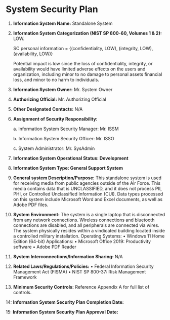 # System Security Plan

1. **Information System Name:** Standalone System

2. **Information System Categorization (NIST SP 800-60, Volumes 1 & 2):** LOW.

    SC personal information = {(confidentiality, LOW), (integrity, LOW), (availability, LOW)}

	Potential impact is low since the loss of confidentiality, integrity, or availability would have limited adverse effects on the users and organization, including minor to no damage to personal assets  financial loss, and minor to no harm to individuals.

3. **Information System Owner:** Mr. System Owner

4. **Authorizing Official:** Mr. Authorizing Official

5. **Other Designated Contacts:** N/A

6. **Assignment of Security Responsibility:**

	a. Information System Security Manager: Mr. ISSM

	b. Information System Security Officer: Mr. ISSO

	c. System Administrator: Mr. SysAdmin

7. **Information System Operational Status: Development**

8. **Information System Type: General Support System**

9. **General system Description/Purpose:**
	This standalone system is used for receiving media from public agencies outside of the Air Force. This media contains data that is UNCLASSIFIED, and it does not process PII, PHI, or Controlled Unclassified Information (CUI). Data types processed on this system include Microsoft Word and Excel documents, as well as Adobe PDF files.

10. **System Environment:**
	The system is a single laptop that is disconnected from any network connections. Wireless connections and bluetooth connections are disabled, and all peripherals are connected via wires. The system physically resides within a vindicated building located inside a controlled military installation.
    Operating Systems: 
    • Windows 11 Home Edition (64-bit)
    Applications: 
    • Microsoft Office 2019: Productivity software
    • Adobe PDF Reader

11. **System Interconnections/Information Sharing:** N/A

12. **Related Laws/Regulations/Policies:**
    • Federal Information Security Management Act (FISMA)
    • NIST SP 800-37: Risk Management Framework

13. **Minimum Security Controls:** Reference Appendix A for full list of controls.

14: **Information System Security Plan Completion Date:**

15: **Information System Security Plan Approval Date:**
